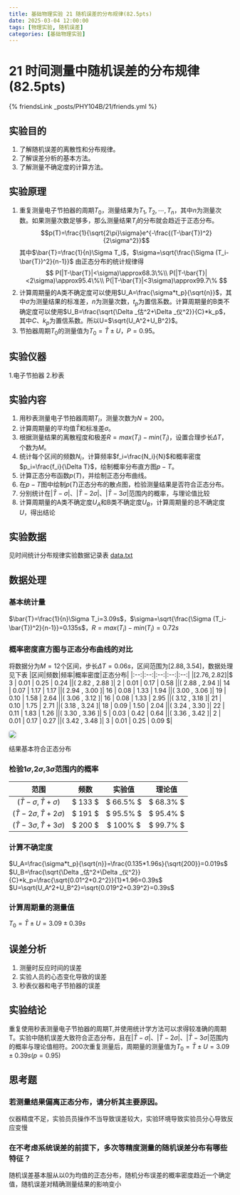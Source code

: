```yaml
---
title: 基础物理实验 21 随机误差的分布规律(82.5pts)
date: 2025-03-04 12:00:00
tags: [物理实验, 随机误差]
categories: [基础物理实验]
---
```

# 21 时间测量中随机误差的分布规律(82.5pts)

{% friendsLink _posts/PHY104B/21/friends.yml %}
## 实验目的 
1. 了解随机误差的离散性和分布规律。
2. 了解误差分析的基本方法。
3. 了解测量不确定度的计算方法。


## 实验原理
1. 重复测量电子节拍器的周期$T_0$，测量结果为$T_1,T_2,\cdots,T_n$，其中$n$为测量次数。如果测量次数足够多，那么测量结果$T_i$的分布就会趋近于正态分布。$$p(T)=\frac{1}{\sqrt{2\pi}\sigma}e^{-\frac{(T-\bar{T})^2}{2\sigma^2}}$$其中$\bar{T}=\frac{1}{n}\Sigma T_i$，$\sigma=\sqrt{\frac{\Sigma (T_i-\bar{T})^2}{n-1}}$
由正态分布的统计规律得
$$
P(|T-\bar{T}|<\sigma)\approx68.3\%\\
P(|T-\bar{T}|<2\sigma)\approx95.4\%\\
P(|T-\bar{T}|<3\sigma)\approx99.7\%
$$
2. 计算周期量的A类不确定度可以使用$U_A=\frac{\sigma*t_p}{\sqrt{n}}$，其中$\sigma$为测量结果的标准差，$n$为测量次数，$t_p$为置信系数。计算周期量的B类不确定度可以使用$U_B=\frac{\sqrt{\Delta _估^2+\Delta _仪^2}}{C}*k_p$，其中$C$、$k_p$为置信系数。所以U=$\sqrt{U_A^2+U_B^2}$。
3. 节拍器周期$T_0$的测量值为$T_0=\bar{T}\pm U$，$P=0.95$。
## 实验仪器
1.电子节拍器 2.秒表
## 实验内容
1. 用秒表测量电子节拍器周期$T_i$，测量次数为$N=200$。
2. 计算周期量的平均值$\bar{T}$和标准差$\sigma$。
3. 根据测量结果的离散程度和极差$R=max(T_i)-min(T_i)$，设置合理步长$\Delta T$，个数为$M$。
4. 统计每个区间的频数$N_i$，计算频率$f_i=\frac{N_i}{N}$和概率密度$p_i=\frac{f_i}{\Delta T}$，绘制概率分布直方图$p-T$。
5. 计算正态分布函数$p(T)$，并绘制正态分布曲线。
6. 在$p-T$图中绘制$p(T)$正态分布的散点图，检验测量结果是否符合正态分布。
7. 分别统计在$|\bar{T}-\sigma|$、$|\bar{T}-2\sigma|$、$|\bar{T}-3\sigma|$范围内的概率，与理论值比较
8. 计算周期量的A类不确定度$U_A$和B类不确定度$U_B$，计算周期量的总不确定度$U$，得出结论
## 实验数据

见时间统计分布规律实验数据记录表
[data.txt](downloads/data.txt)

## 数据处理
### 基本统计量
$\bar{T}=\frac{1}{n}\Sigma T_i=3.09s$，$\sigma=\sqrt{\frac{\Sigma (T_i-\bar{T})^2}{n-1}}=0.135s$，$R=max(T_i)-min(T_i)=0.72s$
### 概率密度直方图与正态分布曲线的对比
将数据分为$M=12$个区间，步长$\Delta T=0.06s$，区间范围为$[2.88,3.54]$，数据处理见下表
|区间|频数|频率|概率密度|正态分布|
|:--:|:--:|:--:|:--:|:--:|
|$[ 2.76 , 2.82 ]$|$ 3 $|$ 0.01 $|$ 0.25 $|$ 0.24 $|
|$( 2.82 , 2.88 ]$|$ 2 $|$ 0.01 $|$ 0.17 $|$ 0.58 $|
|$( 2.88 , 2.94 ]$|$ 14 $|$ 0.07 $|$ 1.17 $|$ 1.17 $|
|$( 2.94 , 3.00 ]$|$ 16 $|$ 0.08 $|$ 1.33 $|$ 1.94 $|
|$( 3.00 , 3.06 ]$|$ 19 $|$ 0.10 $|$ 1.58 $|$ 2.64 $|
|$( 3.06 , 3.12 ]$|$ 16 $|$ 0.08 $|$ 1.33 $|$ 2.95 $|
|$( 3.12 , 3.18 ]$|$ 21 $|$ 0.10 $|$ 1.75 $|$ 2.71 $|
|$( 3.18 , 3.24 ]$|$ 18 $|$ 0.09 $|$ 1.50 $|$ 2.04 $|
|$( 3.24 , 3.30 ]$|$ 22 $|$ 0.11 $|$ 1.83 $|$ 1.26 $|
|$( 3.30 , 3.36 ]$|$ 5 $|$ 0.03 $|$ 0.42 $|$ 0.64 $|
|$( 3.36 , 3.42 ]$|$ 2 $|$ 0.01 $|$ 0.17 $|$ 0.27 $|
|$( 3.42 , 3.48 ]$|$ 3 $|$ 0.01 $|$ 0.25 $|$ 0.09 $|

<div style="margin-bottom: 1px">
<img style="border-radius: 0.3125em;
    box-shadow: 0 2px 4px 0 rgba(34,36,38,.12),0 2px 10px 0 rgba(34,36,38,.08);" 
    src=".\imgs\1.png">
</div>
<div style="margin-bottom: 20px;">

结果基本符合正态分布

### 检验$1\sigma$,$2\sigma$,$3\sigma$范围内的概率
|范围|频数|实验值|理论值|
|:--:|:--:|:--:|:--:|
|$(\bar{T}-\sigma,\bar{T}+\sigma)$|$  133 $|$ 66.5\% $|$ 68.3\% $|
|$(\bar{T}-2\sigma,\bar{T}+2\sigma)$|$  191 $|$ 95.5\% $|$ 95.4\% $|
|$(\bar{T}-3\sigma,\bar{T}+3\sigma)$|$  200 $|$ 100\% $|$ 99.7\% $|

### 计算不确定度
$U_A=\frac{\sigma*t_p}{\sqrt{n}}=\frac{0.135*1.96s}{\sqrt{200}}=0.019s$
$U_B=\frac{\sqrt{\Delta _估^2+\Delta _仪^2}}{C}*k_p=\frac{\sqrt{0.01^2+0.2^2}}{1}*1.96=0.39s$
$U=\sqrt{U_A^2+U_B^2}=\sqrt{0.019^2+0.39^2}=0.39s$
### 计算周期量的测量值
$T_0=\bar{T}\pm U=3.09\pm 0.39s$

## 误差分析
1. 测量时反应时间的误差
2. 实验人员的心态变化导致的误差
3. 秒表仪器和电子节拍器的误差

## 实验结论
重复使用秒表测量电子节拍器的周期T,并使用统计学方法可以求得较准确的周期T。实验中随机误差大致符合正态分布，且在$|\bar{T}-\sigma|$、$|\bar{T}-2\sigma|$、$|\bar{T}-3\sigma|$范围内的概率与理论值相符。200次重复测量后，周期量的测量值为$T_0=\bar{T}\pm U=3.09\pm 0.39s(p=0.95)$


## 思考题
### 若测量结果偏离正态分布，请分析其主要原因。
仪器精度不足，实验员员操作不当导致误差较大，实验环境导致实验员分心导致反应变慢
### 在不考虑系统误差的前提下，多次等精度测量的随机误差分布有哪些特征？ 
随机误差基本服从以0为均值的正态分布，随机分布误差的概率密度趋近一个确定值，随机误差对精确测量结果的影响变小

